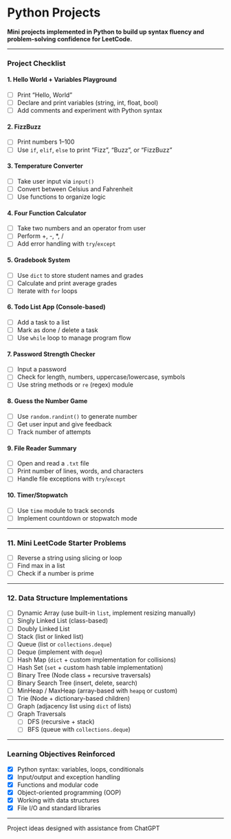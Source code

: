 # Python Projects
**Mini projects implemented in Python to build up syntax fluency and problem-solving confidence for LeetCode.**

---

### Project Checklist

#### 1. Hello World + Variables Playground
- [ ] Print “Hello, World”
- [ ] Declare and print variables (string, int, float, bool)
- [ ] Add comments and experiment with Python syntax

#### 2. FizzBuzz
- [ ] Print numbers 1–100
- [ ] Use `if`, `elif`, `else` to print “Fizz”, “Buzz”, or “FizzBuzz”

#### 3. Temperature Converter
- [ ] Take user input via `input()`
- [ ] Convert between Celsius and Fahrenheit
- [ ] Use functions to organize logic

#### 4. Four Function Calculator
- [ ] Take two numbers and an operator from user
- [ ] Perform +, -, *, /
- [ ] Add error handling with `try`/`except`

#### 5. Gradebook System
- [ ] Use `dict` to store student names and grades
- [ ] Calculate and print average grades
- [ ] Iterate with `for` loops

#### 6. Todo List App (Console-based)
- [ ] Add a task to a list
- [ ] Mark as done / delete a task
- [ ] Use `while` loop to manage program flow

#### 7. Password Strength Checker
- [ ] Input a password
- [ ] Check for length, numbers, uppercase/lowercase, symbols
- [ ] Use string methods or `re` (regex) module

#### 8. Guess the Number Game
- [ ] Use `random.randint()` to generate number
- [ ] Get user input and give feedback
- [ ] Track number of attempts

#### 9. File Reader Summary
- [ ] Open and read a `.txt` file
- [ ] Print number of lines, words, and characters
- [ ] Handle file exceptions with `try`/`except`

#### 10. Timer/Stopwatch
- [ ] Use `time` module to track seconds
- [ ] Implement countdown or stopwatch mode

---

### 11. Mini LeetCode Starter Problems
- [ ] Reverse a string using slicing or loop
- [ ] Find max in a list
- [ ] Check if a number is prime

---

### 12. Data Structure Implementations

- [ ] Dynamic Array (use built-in `list`, implement resizing manually)
- [ ] Singly Linked List (class-based)
- [ ] Doubly Linked List
- [ ] Stack (list or linked list)
- [ ] Queue (list or `collections.deque`)
- [ ] Deque (implement with `deque`)
- [ ] Hash Map (`dict` + custom implementation for collisions)
- [ ] Hash Set (`set` + custom hash table implementation)
- [ ] Binary Tree (Node class + recursive traversals)
- [ ] Binary Search Tree (insert, delete, search)
- [ ] MinHeap / MaxHeap (array-based with `heapq` or custom)
- [ ] Trie (Node + dictionary-based children)
- [ ] Graph (adjacency list using `dict` of lists)
- [ ] Graph Traversals
  - [ ] DFS (recursive + stack)
  - [ ] BFS (queue with `collections.deque`)

---

### Learning Objectives Reinforced
- [x] Python syntax: variables, loops, conditionals
- [x] Input/output and exception handling
- [x] Functions and modular code
- [x] Object-oriented programming (OOP)
- [x] Working with data structures
- [x] File I/O and standard libraries

---

Project ideas designed with assistance from ChatGPT
